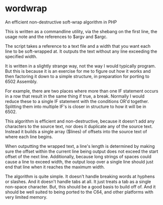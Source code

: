 # wordwrap
An efficient non-destructive soft-wrap algorithm in PHP

This is written as a commandline utility, via the shebang on the first line, 
the usage note and the references to $argv and $argc.

The script takes a reference to a text file and a width that you want each line 
to be soft-wrapped at. It outputs the text without any line exceeding the specified width.

It is written in a slightly strange way, not the way I would typically program.
But this is because it is an exercise for me to figure out how it works and then factoring
it down to a simple structure, in preparation for porting to 6502 Assembly.

For example, there are two places where more than one IF statement occurs in a row that
result in the same thing if true, a break. Normally I would reduce these to a single IF
statement with the conditions OR'd together. Splitting them into multiple IF's is closer
in structure to how it will be in 6502.

This algorithm is efficient and non-destructive, because it doesn't add any characters 
to the source text, nor does it duplicate any of the source text. Instead it builds a
single array ($lines) of offsets into the source text of where each line begins.

When outputting the wrapped text, a line's length is determined by making sure the offset
within the current line being output does not exceed the start offset of the next line.
Additionally, because long strings of spaces could cause a line to exceed width, the 
output loop over a single line should just end that line when it reaches the maximum 
width.

The algorithm is quite simple. It doesn't handle breaking words at hyphens or slashes.
And it doesn't handle tabs at all. It just treats a tab as a single non-space character.
But, this should be a good basis to build off of. And it should be well suited to being
ported to the C64, and other platforms with very limited memory.
